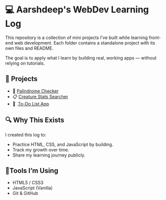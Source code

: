 # 💻 Aarshdeep's WebDev Learning Log

This repository is a collection of mini projects I've built while learning front-end web development. Each folder contains a standalone project with its own files and README.

The goal is to apply what I learn by building real, working apps — without relying on tutorials.

## 📂 Projects

- 🔁 [Palindrome Checker](./Palindrome%20Checker)
- 📋 [Creature Stats Searcher](./Creature%20Stats%20Searcher)
- 📅 .[To-Do List App](./To-Do%20List%20App)
## 🔍 Why This Exists

I created this log to:
- Practice HTML, CSS, and JavaScript by building.
- Track my growth over time.
- Share my learning journey publicly.

## 🚀Tools I’m Using

- HTML5 / CSS3
- JavaScript (Vanilla)
- Git & GitHub
